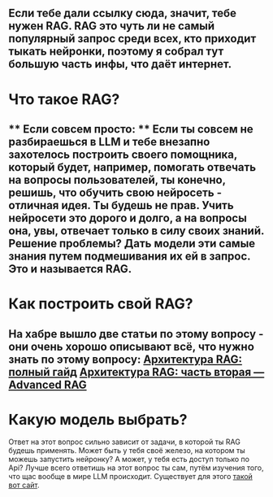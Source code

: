 Если тебе дали ссылку сюда, значит, тебе нужен RAG. RAG это чуть ли не самый популярный запрос среди всех, кто приходит тыкать нейронки, поэтому я собрал тут большую часть инфы, что даёт интернет.
----------
# Что такое RAG? # 
** Если совсем просто: **
Если ты совсем не разбираешься в LLM и тебе внезапно захотелось построить своего помощника, который будет, например, помогать отвечать на вопросы пользователей, ты конечно, решишь, что обучить свою нейросеть - отличная идея. Ты будешь не прав.
Учить нейросети это дорого и долго, а на вопросы она, увы, отвечает только в силу своих знаний. Решение проблемы?
Дать модели эти самые знания путем подмешивания их ей в запрос. Это и называется RAG.
----------
# Как построить свой RAG? #
На хабре вышло две статьи по этому вопросу - они очень хорошо описывают всё, что нужно знать по этому вопросу:
[Архитектура RAG: полный гайд](https://habr.com/ru/companies/raft/articles/791034/)
[Архитектура RAG: часть вторая — Advanced RAG](https://habr.com/ru/companies/raft/articles/818781/)
----------
# Какую модель выбрать? #
Ответ на этот вопрос сильно зависит от задачи, в которой ты RAG будешь применять. Может быть у тебя своё железо, на котором ты можешь запустить нейронку? А может, у тебя есть доступ только по Api?
Лучше всего ответишь на этот вопрос ты сам, путём изучения того, что щас вообще в мире LLM происходит. Существует для этого [такой вот сайт](https://arena.lmsys.org/).